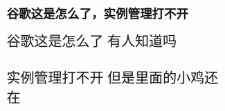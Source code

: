 # 谷歌这是怎么了，实例管理打不开


<font size="6">谷歌这是怎么了 有人知道吗<br />
<br />
实例管理打不开 但是里面的小鸡还在</font><br />
<br />
<img id="aimg_x1j1Z" onclick="zoom(this, this.src, 0, 0, 0)" class="zoom" src="https://i.loli.net/2020/11/04/AnpJMbj1h7C6HoT.png" onmouseover="img_onmouseoverfunc(this)" onload="thumbImg(this)" border="0" alt="" /><br />
<br />

